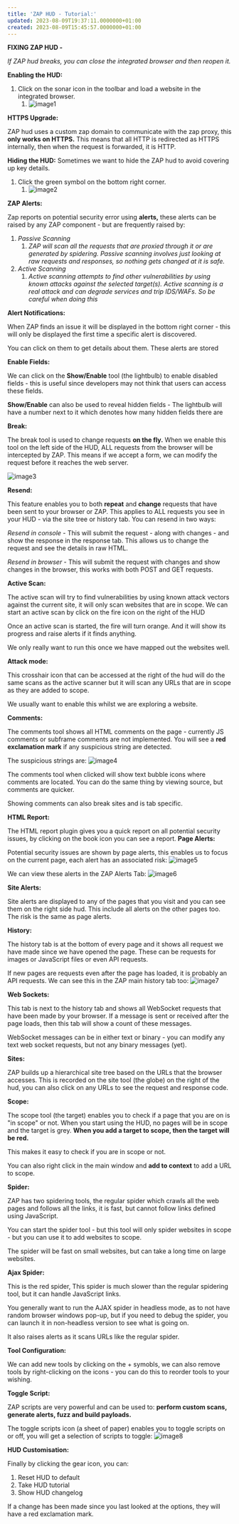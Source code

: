 ```yaml
---
title: 'ZAP HUD - Tutorial:'
updated: 2023-08-09T19:37:11.0000000+01:00
created: 2023-08-09T15:45:57.0000000+01:00
---
```


**FIXING ZAP HUD -**

*If ZAP hud breaks, you can close the integrated browser and then reopen it.*

**Enabling the HUD:**

1.  Click on the sonar icon in the toolbar and load a website in the integrated browser.
    1.  ![image1](../../../../_resources/image1-169.png)

**HTTPS Upgrade:**

ZAP hud uses a custom zap domain to communicate with the zap proxy, this **only works on HTTPS.** This means that all HTTP is redirected as HTTPS internally, then when the request is forwarded, it is HTTP.

**Hiding the HUD:**
Sometimes we want to hide the ZAP hud to avoid covering up key details.

1.  Click the green symbol on the bottom right corner.
    1.  ![image2](../../../../_resources/image2-138.png)

**ZAP Alerts:**

Zap reports on potential security error using **alerts,** these alerts can be raised by any ZAP component - but are frequently raised by:

1.  *Passive Scanning*
    1.  *ZAP will scan all the requests that are proxied through it or are generated by spidering. Passive scanning involves just looking at raw requests and responses, so nothing gets changed at it is safe.*
2.  *Active Scanning*
    1.  *Active scanning attempts to find other vulnerabilities by using known attacks against the selected target(s). Active scanning is a real attack and can degrade services and trip IDS/WAFs. So be careful when doing this*

**Alert Notifications:**

When ZAP finds an issue it will be displayed in the bottom right corner - this will only be displayed the first time a specific alert is discovered.

You can click on them to get details about them. These alerts are stored

**Enable Fields:**

We can click on the **Show/Enable** tool (the lightbulb) to enable disabled fields - this is useful since developers may not think that users can access these fields.

**Show/Enable** can also be used to reveal hidden fields - The lightbulb will have a number next to it which denotes how many hidden fields there are

**Break:**

The break tool is used to change requests **on the fly.** When we enable this tool on the left side of the HUD, ALL requests from the browser will be intercepted by ZAP. This means if we accept a form, we can modify the request before it reaches the web server.

![image3](../../../../_resources/image3-105.png)

**Resend:**

This feature enables you to both **repeat** and **change** requests that have been sent to your browser or ZAP. This applies to ALL requests you see in your HUD - via the site tree or history tab. You can resend in two ways:

*Resend in console -* This will submit the request - along with changes - and show the response in the response tab. This allows us to change the request and see the details in raw HTML.

*Resend in browser -* This will submit the request with changes and show changes in the browser, this works with both POST and GET requests.

**Active Scan:**

The active scan will try to find vulnerabilities by using known attack vectors against the current site, it will only scan websites that are in scope. We can start an active scan by click on the fire icon on the right of the HUD

Once an active scan is started, the fire will turn orange. And it will show its progress and raise alerts if it finds anything.

We only really want to run this once we have mapped out the websites well.

**Attack mode:**

This crosshair icon that can be accessed at the right of the hud will do the same scans as the active scanner but it will scan any URLs that are in scope as they are added to scope.

We usually want to enable this whilst we are exploring a website.

**Comments:**

The comments tool shows all HTML comments on the page - currently JS comments or subframe comments are not implemented. You will see a **red exclamation mark** if any suspicious string are detected.

The suspicious strings are:
![image4](../../../../_resources/image4-82.png)

The comments tool when clicked will show text bubble icons where comments are located. You can do the same thing by viewing source, but comments are quicker.

Showing comments can also break sites and is tab specific.

**HTML Report:**

The HTML report plugin gives you a quick report on all potential security issues, by clicking on the book icon you can see a report.
**Page Alerts:**

Potential security issues are shown by page alerts, this enables us to focus on the current page, each alert has an associated risk:
![image5](../../../../_resources/image5-63.png)

We can view these alerts in the ZAP Alerts Tab:
![image6](../../../../_resources/image6-42.png)

**Site Alerts:**

Site alerts are displayed to any of the pages that you visit and you can see them on the right side hud. This include all alerts on the other pages too. The risk is the same as page alerts.

**History:**

The history tab is at the bottom of every page and it shows all request we have made since we have opened the page. These can be requests for images or JavaScript files or even API requests.

If new pages are requests even after the page has loaded, it is probably an API requests. We can see this in the ZAP main history tab too:
![image7](../../../../_resources/image7-36.png)

**Web Sockets:**

This tab is next to the history tab and shows all WebSocket requests that have been made by your browser. If a message is sent or received after the page loads, then this tab will show a count of these messages.

WebSocket messages can be in either text or binary - you can modify any text web socket requests, but not any binary messages (yet).

**Sites:**

ZAP builds up a hierarchical site tree based on the URLs that the browser accesses. This is recorded on the site tool (the globe) on the right of the hud, you can also click on any URLs to see the request and response code.

**Scope:**

The scope tool (the target) enables you to check if a page that you are on is "in scope" or not. When you start using the HUD, no pages will be in scope and the target is grey. **When you add a target to scope, then the target will be red.**

This makes it easy to check if you are in scope or not.

You can also right click in the main window and **add to context** to add a URL to scope.

**Spider:**

ZAP has two spidering tools, the regular spider which crawls all the web pages and follows all the links, it is fast, but cannot follow links defined using JavaScript.

You can start the spider tool - but this tool will only spider websites in scope - but you can use it to add websites to scope.

The spider will be fast on small websites, but can take a long time on large websites.

**Ajax Spider:**

This is the red spider, This spider is much slower than the regular spidering tool, but it can handle JavaScript links.

You generally want to run the AJAX spider in headless mode, as to not have random browser windows pop-up, but if you need to debug the spider, you can launch it in non-headless version to see what is going on.

It also raises alerts as it scans URLs like the regular spider.

**Tool Configuration:**

We can add new tools by clicking on the + symobls, we can also remove tools by right-clicking on the icons - you can do this to reorder tools to your wishing.

**Toggle Script:**

ZAP scripts are very powerful and can be used to: **perform custom scans, generate alerts, fuzz and build payloads.**

The toggle scripts icon (a sheet of paper) enables you to toggle scripts on or off, you will get a selection of scripts to toggle:
![image8](../../../../_resources/image8-31.png)

**HUD Customisation:**

Finally by clicking the gear icon, you can:
1.  Reset HUD to default
2.  Take HUD tutorial
3.  Show HUD changelog

If a change has been made since you last looked at the options, they will have a red exclamation mark.
